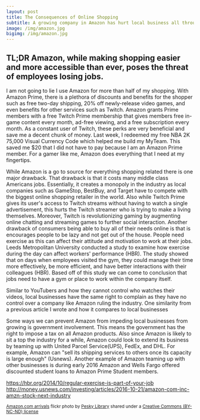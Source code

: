```yaml
---
layout: post
title: The Consequences of Online Shopping
subtitle: A growing company in Amazon has hurt local business all throughout the United States
image: /img/amazon.jpg
bigimg: /img/amazon.jpg
---
```

## TL;DR Amazon, while making shopping easier and more accessible than ever, poses the threat of employees losing jobs.

I am not going to lie I use Amazon for more than half of my shopping. With Amazon Prime, there is a plethora of discounts and benefits for the shopper such as free two-day shipping, 20% off newly-release video games, and even benefits for other services such as Twitch. Amazon grants Prime members with a free Twitch Prime membership that gives members free in-game content every month, ad-free viewing, and a free subscription every month. As a constant user of Twitch, these perks are very beneficial and save me a decent chunk of money. Last week, I redeemed my free NBA 2K 75,000 Visual Currency Code which helped me build my MyTeam. This saved me $20 that I did not have to pay because I am an Amazon Prime member. For a gamer like me, Amazon does everything that I need at my fingertips.


While Amazon is a go to source for everything shopping related there is one major drawback. That drawback is that it costs many middle class Americans jobs. Essentially, it creates a monopoly in the industry as local companies such as GameStop, BestBuy, and Target have to compete with the biggest online shopping retailer in the world. Also while Twitch Prime gives its user's access to Twitch streams without having to watch a single advertisement, this hurts the Twitch streamer who is trying to make a living themselves. Moreover, Twitch is revolutionizing gaming by augmenting online chatting and streaming games to further social interaction. Another drawback of consumers being able to buy all of their needs online is that is encourages people to be lazy and not get out of the house. People need exercise as this can affect their attitude and motivation to work at their jobs. Leeds Metropolitan University conducted a study to examine how exercise during the day can affect workers' performance (HBR). The study showed that on days when employees visited the gym, they could manage their time more effectively, be more efficient, and have better interactions with their colleagues (HBR). Based off of this study we can come to conclusion that jobs need to have a gym or place to work within the company itself.

Similar to YouTubers and how they cannot control who watches their videos, local businesses have the same right to complain as they have no control over a company like Amazon ruling the industry. One similarity from a previous article I wrote and how it compares to local businesses

Some ways we can prevent Amazon from impeding local businesses from growing is government involvement. This means the government has the right to impose a tax on all Amazon products. Also since Amazon is likely to sit a top the industry for a while, Amazon could look to extend its business by teaming up with United Parcel Service(UPS), FedEx, and DHL. For example, Amazon can "sell its shipping services to others once its capacity is large enough" (Usnews). Another example of Amazon teaming up with other businesses is during early 2016 Amazon and Wells Fargo offered discounted student loans to Amazon Prime Student members.

https://hbr.org/2014/10/regular-exercise-is-part-of-your-job
http://money.usnews.com/investing/articles/2016-10-21/amazon-com-inc-amzn-stock-next-industry

<small> <a title="Amazon.com arrivals" href="https://flickr.com/photos/peskylibrary/1478686778">Amazon.com arrivals</a> flickr photo by <a href="https://flickr.com/people/peskylibrary">Pesky Library</a> shared under a <a href="https://creativecommons.org/licenses/by-nc-nd/2.0/">Creative Commons (BY-NC-ND) license</a> </small>
